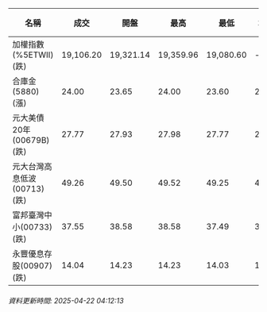 | 名稱 | 成交 | 開盤 | 最高 | 最低 | 均價 | 成交金額(億) | 昨收 | 漲跌幅 | 漲跌 | 總量 | 昨量 | 振幅 |
| -------- | -------- | -------- | -------- |-------- | -------- | -------- |-------- |-------- |-------- | -------- | -------- |-------- |
|加權指數(%5ETWII) (跌)|19,106.20|19,321.14|19,359.96|19,080.60|-|2,083.56|19,395.03|1.49%|288.83|4,445,185|0|1.44%|
|合庫金(5880) (漲)|24.00|23.65|24.00|23.60|23.81|1.62|23.80|0.84%|0.20|6,792|3,957|1.68%|
|元大美債20年(00679B) (跌)|27.77|27.93|27.98|27.77|27.88|22.78|28.15|1.35%|0.38|81,714|19,291|0.75%|
|元大台灣高息低波(00713) (跌)|49.26|49.50|49.52|49.25|49.38|5.93|49.50|0.48%|0.24|12,007|8,914|0.55%|
|富邦臺灣中小(00733) (跌)|37.55|38.58|38.58|37.49|37.88|0.362|38.58|2.67%|1.03|956|1,011|2.83%|
|永豐優息存股(00907) (跌)|14.04|14.23|14.23|14.03|14.10|0.270|14.28|1.68%|0.24|1,915|634|1.40%|
###### 資料更新時間: 2025-04-22 04:12:13